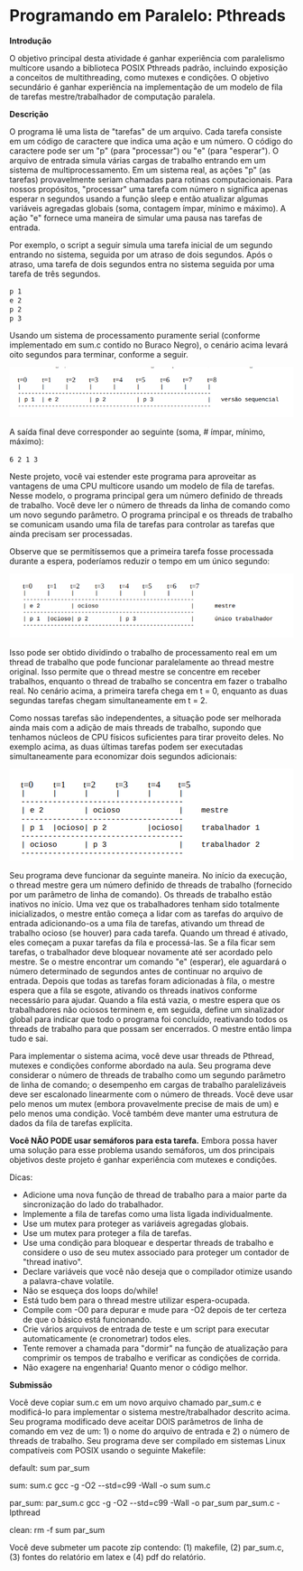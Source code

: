 # Programando em Paralelo: Pthreads

**Introdução**

O objetivo principal desta atividade é ganhar experiência com paralelismo multicore usando a
biblioteca POSIX Pthreads padrão, incluindo exposição a conceitos de multithreading, como
mutexes e condições. O objetivo secundário é ganhar experiência na implementação de um modelo
de fila de tarefas mestre/trabalhador de computação paralela.

**Descrição**

O programa lê uma lista de "tarefas" de um arquivo. Cada tarefa consiste em um código de
caractere que indica uma ação e um número. O código do caractere pode ser um "p" (para
"processar") ou "e" (para "esperar"). O arquivo de entrada simula várias cargas de trabalho entrando
em um sistema de multiprocessamento. Em um sistema real, as ações "p" (as tarefas) provavelmente
seriam chamadas para rotinas computacionais. Para nossos propósitos, "processar" uma tarefa com
número n significa apenas esperar n segundos usando a função sleep e então atualizar algumas
variáveis agregadas globais (soma, contagem ímpar, mínimo e máximo). A ação "e" fornece uma
maneira de simular uma pausa nas tarefas de entrada.

Por exemplo, o script a seguir simula uma tarefa inicial de um segundo entrando no sistema,
seguida por um atraso de dois segundos. Após o atraso, uma tarefa de dois segundos entra no
sistema seguida por uma tarefa de três segundos.

```
p 1
e 2
p 2
p 3
```

Usando um sistema de processamento puramente serial (conforme implementado em sum.c contido
no Buraco Negro), o cenário acima levará oito segundos para terminar, conforme a seguir.

![Serial implementation](1.png)

A saída final deve corresponder ao seguinte (soma, # ímpar, mínimo, máximo):

`6 2 1 3`

Neste projeto, você vai estender este programa para aproveitar as vantagens de uma CPU multicore
usando um modelo de fila de tarefas. Nesse modelo, o programa principal gera um número definido
de threads de trabalho. Você deve ler o número de threads da linha de comando como um novo
segundo parâmetro. O programa principal e os threads de trabalho se comunicam usando uma fila
de tarefas para controlar as tarefas que ainda precisam ser processadas.

Observe que se permitíssemos que a primeira tarefa fosse processada durante a espera, poderíamos
reduzir o tempo em um único segundo:

![Using threads](2.png)

Isso pode ser obtido dividindo o trabalho de processamento real em um thread de trabalho que pode
funcionar paralelamente ao thread mestre original. Isso permite que o thread mestre se concentre em
receber trabalhos, enquanto o thread de trabalho se concentra em fazer o trabalho real. No cenário
acima, a primeira tarefa chega em t = 0, enquanto as duas segundas tarefas chegam
simultaneamente em t = 2.

Como nossas tarefas são independentes, a situação pode ser melhorada ainda mais com a adição de
mais threads de trabalho, supondo que tenhamos núcleos de CPU físicos suficientes para tirar
proveito deles. No exemplo acima, as duas últimas tarefas podem ser executadas simultaneamente
para economizar dois segundos adicionais:

![Using threads 2](3.png)

Seu programa deve funcionar da seguinte maneira. No início da execução, o thread mestre gera um
número definido de threads de trabalho (fornecido por um parâmetro de linha de comando). Os
threads de trabalho estão inativos no início. Uma vez que os trabalhadores tenham sido totalmente
inicializados, o mestre então começa a lidar com as tarefas do arquivo de entrada adicionando-os a
uma fila de tarefas, ativando um thread de trabalho ocioso (se houver) para cada tarefa. Quando um
thread é ativado, eles começam a puxar tarefas da fila e processá-las. Se a fila ficar sem tarefas, o
trabalhador deve bloquear novamente até ser acordado pelo mestre. Se o mestre encontrar um
comando "e" (esperar), ele aguardará o número determinado de segundos antes de continuar no
arquivo de entrada. Depois que todas as tarefas foram adicionadas à fila, o mestre espera que a fila
se esgote, ativando os threads inativos conforme necessário para ajudar. Quando a fila está vazia, o
mestre espera que os trabalhadores não ociosos terminem e, em seguida, define um sinalizador
global para indicar que todo o programa foi concluído, reativando todos os threads de trabalho para
que possam ser encerrados. O mestre então limpa tudo e sai.

Para implementar o sistema acima, você deve usar threads de Pthread, mutexes e condições
conforme abordado na aula. Seu programa deve considerar o número de threads de trabalho como
um segundo parâmetro de linha de comando; o desempenho em cargas de trabalho paralelizáveis
deve ser escalonado linearmente com o número de threads. Você deve usar pelo menos um mutex
(embora provavelmente precise de mais de um) e pelo menos uma condição. Você também deve
manter uma estrutura de dados da fila de tarefas explícita.

**Você NÃO PODE usar semáforos para esta tarefa.** Embora possa haver uma solução para esse
problema usando semáforos, um dos principais objetivos deste projeto é ganhar experiência com
mutexes e condições.

Dicas:

- Adicione uma nova função de thread de trabalho para a maior parte da sincronização do lado
  do trabalhador.
- Implemente a fila de tarefas como uma lista ligada individualmente.
- Use um mutex para proteger as variáveis agregadas globais.
- Use um mutex para proteger a fila de tarefas.
- Use uma condição para bloquear e despertar threads de trabalho e considere o uso de seu
  mutex associado para proteger um contador de "thread inativo".
- Declare variáveis que você não deseja que o compilador otimize usando a palavra-chave
  volatile.
- Não se esqueça dos loops do/while!
- Está tudo bem para o thread mestre utilizar espera-ocupada.
- Compile com -O0 para depurar e mude para -O2 depois de ter certeza de que o básico está
  funcionando.
- Crie vários arquivos de entrada de teste e um script para executar automaticamente (e
  cronometrar) todos eles.
- Tente remover a chamada para "dormir" na função de atualização para comprimir os tempos
  de trabalho e verificar as condições de corrida.
- Não exagere na engenharia! Quanto menor o código melhor.

**Submissão**

Você deve copiar sum.c em um novo arquivo chamado par_sum.c e modificá-lo para implementar o
sistema mestre/trabalhador descrito acima. Seu programa modificado deve aceitar DOIS parâmetros
de linha de comando em vez de um: 1) o nome do arquivo de entrada e 2) o número de threads de
trabalho. Seu programa deve ser compilado em sistemas Linux compatíveis com POSIX usando o
seguinte Makefile:

default: sum par_sum

sum: sum.c
gcc -g -O2 --std=c99 -Wall -o sum sum.c

par_sum: par_sum.c
gcc -g -O2 --std=c99 -Wall -o par_sum par_sum.c -lpthread

clean:
rm -f sum par_sum

Você deve submeter um pacote zip contendo: (1) makefile, (2) par_sum.c, (3) fontes do relatório em
latex e (4) pdf do relatório.
